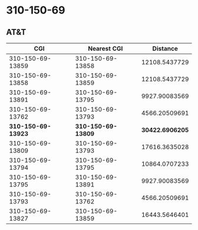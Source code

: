 # 310-150-69
## AT&T


| CGI | Nearest CGI | Distance |
|-----|-------------|----------|
| 310-150-69-13859 | 310-150-69-13858 | 12108.5437729 |
| 310-150-69-13858 | 310-150-69-13859 | 12108.5437729 |
| 310-150-69-13891 | 310-150-69-13795 | 9927.90083569 |
| 310-150-69-13762 | 310-150-69-13793 | 4566.20509691 |
| **310-150-69-13923** | **310-150-69-13809** | **30422.6906205** |
| 310-150-69-13809 | 310-150-69-13793 | 17616.3635028 |
| 310-150-69-13794 | 310-150-69-13795 | 10864.0707233 |
| 310-150-69-13795 | 310-150-69-13891 | 9927.90083569 |
| 310-150-69-13793 | 310-150-69-13762 | 4566.20509691 |
| 310-150-69-13827 | 310-150-69-13859 | 16443.5646401 |
